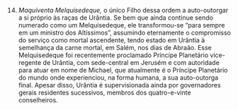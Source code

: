 ﻿14. <em>Maquiventa Melquisedeque,</em> o único Filho dessa ordem a auto-outorgar a si próprio às raças de Urântia. Se bem que ainda continue sendo numerado como um Melquisedeque, ele transformou-se “para sempre em um ministro dos Altíssimos”, assumindo eternamente o compromisso do serviço como mortal ascendente, tendo estado em Urântia à semelhança da carne mortal, em Salém, nos dias de Abraão. Esse Melquisedeque foi recentemente proclamado Príncipe Planetário vice-regente de Urântia, com sede-central em Jerusém e com autoridade para atuar em nome de Michael, que atualmente é o Príncipe Planetário do mundo onde experienciou, na forma humana, a sua auto-outorga final. Apesar disso, Urântia é supervisionada ainda por governadores gerais residentes sucessivos, membros dos quatro-e-vinte conselheiros.